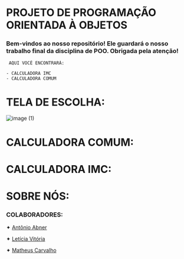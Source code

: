 # PROJETO DE PROGRAMAÇÃO ORIENTADA À OBJETOS

### Bem-vindos ao nosso repositório! Ele guardará o nosso trabalho final da disciplina de POO. Obrigada pela atenção!
~~~
 AQUI VOCÊ ENCONTRARÁ:

- CALCULADORA IMC
- CALCULADORA COMUM
~~~
# TELA DE ESCOLHA:
![image (1)](https://github.com/mareshbard/mareshbard/assets/125154278/4a0aad37-08e7-4692-b1d7-bf9284b07277)

# CALCULADORA COMUM:


# CALCULADORA IMC:

# SOBRE NÓS:
  ### COLABORADORES:
✦ [Antônio Abner](https://github.com/frsmth)
 
✦ [Letícia Vitória](https://github.com/mareshbard)

✦ [Matheus Carvalho](https://github.com/matheussdcarvalho)
 
